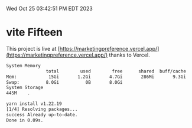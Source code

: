 Wed Oct 25 03:42:51 PM EDT 2023

# vite Fifteen


This project is live at [https://marketingpreference.vercel.app/](https://marketingpreference.vercel.app/) thanks to Vercel.

```bash
System Memory
               total        used        free      shared  buff/cache   available
Mem:            15Gi       1.2Gi       4.7Gi       286Mi       9.3Gi        13Gi
Swap:          8.0Gi          0B       8.0Gi
System Storage
445M	.
```
```bash
yarn install v1.22.19
[1/4] Resolving packages...
success Already up-to-date.
Done in 0.09s.
```
